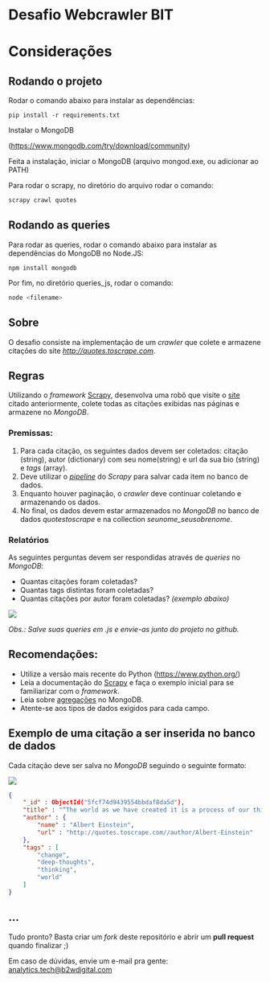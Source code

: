 # Desafio Webcrawler BIT


# Considerações

## Rodando o projeto

Rodar o comando abaixo para instalar as dependências:

```pip install -r requirements.txt```

Instalar o MongoDB

(https://www.mongodb.com/try/download/community)

Feita a instalação, iniciar o MongoDB (arquivo mongod.exe, ou adicionar ao PATH)

Para rodar o scrapy, no diretório do arquivo rodar o comando:

```python
scrapy crawl quotes
```

## Rodando as queries

Para rodar as queries, rodar o comando abaixo para instalar as dependências do MongoDB no Node.JS:

```npm install mongodb```

Por fim, no diretório queries_js, rodar o comando:

```python
node <filename>
```

## Sobre

O desafio consiste na implementação de um _crawler_ que colete e armazene citações do site _http://quotes.toscrape.com_.

## Regras

Utilizando o _framework_ [Scrapy](https://scrapy.org/), desenvolva uma robô que visite o [site](http://quotes.toscrape.com) citado anteriormente, colete todas as citações exibidas nas páginas e armazene no _MongoDB_.

### Premissas:
1. Para cada citação, os seguintes dados devem ser coletados: citação (string), autor (dictionary) com seu nome(string) e url da sua bio (string) e _tags_ (array).
2. Deve utilizar o [_pipeline_](https://docs.scrapy.org/en/latest/topics/item-pipeline.html#write-items-to-a-json-file) do _Scrapy_ para salvar cada item no banco de dados.
3. Enquanto houver paginação, o _crawler_ deve continuar coletando e armazenando os dados.
4. No final, os dados devem estar armazenados no _MongoDB_ no banco de dados _quotestoscrape_ e na collection _seunome_seusobrenome_.

### Relatórios
As seguintes perguntas devem ser respondidas através de _queries_ no _MongoDB_:

- Quantas citações foram coletadas?
- Quantas tags distintas foram coletadas?
- Quantas citações por autor foram coletadas? _(exemplo abaixo)_

![](https://github.com/b2w-atech/desafio-webcrawler/raw/master/mongodb_aggregate.png)

_Obs.: Salve suas queries em .js e envie-as junto do projeto no github._

## Recomendações:
- Utilize a versão mais recente do Python (https://www.python.org/)
- Leia a documentação do [Scrapy](https://scrapy.org/) e faça o exemplo inicial para se familiarizar com o _framework_.
- Leia sobre [agregações](https://docs.mongodb.com/manual/aggregation/) no MongoDB.
- Atente-se aos tipos de dados exigidos para cada campo.

## Exemplo de uma citação a ser inserida no banco de dados
Cada citação deve ser salva no _MongoDB_ seguindo o seguinte formato:

![](https://github.com/b2w-atech/desafio-webcrawler/raw/master/quote_albert_einstein.png)

```json
{
    "_id" : ObjectId("5fcf74d9439554bbdaf8da5d"),
    "title" : "“The world as we have created it is a process of our thinking. It cannot be changed without changing our thinking.”",
    "author" : {
        "name" : "Albert Einstein",
        "url" : "http://quotes.toscrape.com//author/Albert-Einstein"
    },
    "tags" : [ 
        "change", 
        "deep-thoughts", 
        "thinking", 
        "world"
    ]
}
```

## ...

Tudo pronto? Basta criar um _fork_ deste repositório e abrir um **pull request** quando finalizar ;)

Em caso de dúvidas, envie um e-mail pra gente: analytics.tech@b2wdigital.com 
